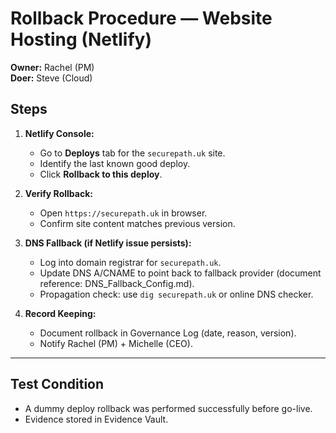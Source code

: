 # Rollback Procedure — Website Hosting (Netlify)

**Owner:** Rachel (PM)  
**Doer:** Steve (Cloud)  

## Steps

1. **Netlify Console:**
   - Go to **Deploys** tab for the `securepath.uk` site.
   - Identify the last known good deploy.
   - Click **Rollback to this deploy**.

2. **Verify Rollback:**
   - Open `https://securepath.uk` in browser.
   - Confirm site content matches previous version.

3. **DNS Fallback (if Netlify issue persists):**
   - Log into domain registrar for `securepath.uk`.
   - Update DNS A/CNAME to point back to fallback provider (document reference: DNS_Fallback_Config.md).
   - Propagation check: use `dig securepath.uk` or online DNS checker.

4. **Record Keeping:**
   - Document rollback in Governance Log (date, reason, version).
   - Notify Rachel (PM) + Michelle (CEO).

---

## Test Condition
- A dummy deploy rollback was performed successfully before go-live.
- Evidence stored in Evidence Vault.
